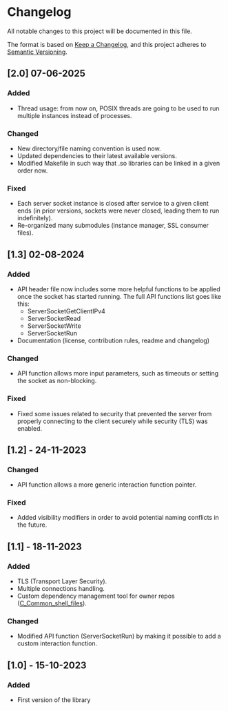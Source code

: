 # Changelog

All notable changes to this project will be documented in this file.

The format is based on [Keep a Changelog](https://keepachangelog.com/en/1.0.0/),
and this project adheres to [Semantic Versioning](https://semver.org/spec/v2.0.0.html).

## [2.0] 07-06-2025
### Added
* Thread usage: from now on, POSIX threads are going to be used to run multiple instances instead of processes.

### Changed
* New directory/file naming convention is used now.
* Updated dependencies to their latest available versions.
* Modified Makefile in such way that .so libraries can be linked in a given order now.

### Fixed
* Each server socket instance is closed after service to a given client ends (in prior versions, sockets were never closed, leading them to run indefinitely).
* Re-organized many submodules (instance manager, SSL consumer files).


## [1.3] 02-08-2024
### Added
* API header file now includes some more helpful functions to be applied once the socket has started running. The full API functions list goes like this:
  - ServerSocketGetClientIPv4
  - ServerSocketRead
  - ServerSocketWrite
  - ServerSocketRun
* Documentation (license, contribution rules, readme and changelog)

### Changed
- API function allows more input parameters, such as timeouts or setting the socket as non-blocking.

### Fixed
- Fixed some issues related to security that prevented the server from properly connecting to the client securely while security (TLS) was enabled.


## [1.2] - 24-11-2023
### Changed
- API function allows a more generic interaction function pointer.

### Fixed
- Added visibility modifiers in order to avoid potential naming conflicts in the future.

## [1.1] - 18-11-2023
### Added
- TLS (Transport Layer Security).
- Multiple connections handling.
- Custom dependency management tool for owner repos ([C_Common_shell_files](https://github.com/JonMS95/C_Common_shell_files)).

### Changed
- Modified API function (ServerSocketRun) by making it possible to add a custom interaction function.


## [1.0] - 15-10-2023
### Added
- First version of the library
